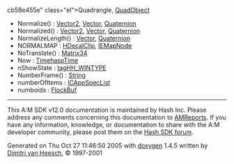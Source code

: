 cb58e455e" class="el">Quadrangle</a>, <a href="classQuadObject.md#d4db60536569ed9a39b2a82c7cba5024" class="el">QuadObject</a>
- Normalize() : <a href="classVector2.md#a1bfc4d0824ba8647f770a929c13e4d1" class="el">Vector2</a>, <a href="classVector.md#167b1c859984f40a2dd06fb90ffa02dd" class="el">Vector</a>, <a href="classQuaternion.md#a1bfc4d0824ba8647f770a929c13e4d1" class="el">Quaternion</a>
- Normalized() : <a href="classVector2.md#bd373bc3c3b4668a605503e54777902e" class="el">Vector2</a>, <a href="classVector.md#b987e0701be95f48760798954d5c2554" class="el">Vector</a>, <a href="classQuaternion.md#bd373bc3c3b4668a605503e54777902e" class="el">Quaternion</a>
- NormalizeLength() : <a href="classVector.md#6a5aefd58b4881253e4e0563c2984e0f" class="el">Vector</a>, <a href="classQuaternion.md#6a5aefd58b4881253e4e0563c2984e0f" class="el">Quaternion</a>
- NORMALMAP : <a href="classHDecalClip.md#dca29a1140aadadfd92b34a02fa516ef3bc7c53890f15cfc66994f0ac00de9b9" class="el">HDecalClip</a>, <a href="classIEMapNode.md#dca29a1140aadadfd92b34a02fa516ef3bc7c53890f15cfc66994f0ac00de9b9" class="el">IEMapNode</a>
- NoTranslate() : <a href="classMatrix34.md#2b1748712a605cdea8efd63a19fcc239" class="el">Matrix34</a>
- Now : <a href="classTimehaspTime.md#68986ab776eb5d6b5a809a1c005a73001e1cc9bdeb2f29f5480106aec7e9bc48" class="el">TimehaspTime</a>
- nShowState : <a href="structtagHH__WINTYPE.md#75ef4229b8829c86934bda868621dcb2" class="el">tagHH_WINTYPE</a>
- NumberFrame() : <a href="classString.md#c00ce29296db6afbaf30901df72dcbf8" class="el">String</a>
- numberOfItems : <a href="structICAppSpecList.md#b6f00eb3840e5fe529370f92449b8a8f" class="el">ICAppSpecList</a>
- numboids : <a href="classFlockBuf.md#6ec30e7ab15fd6c269d2deed8a18b280" class="el">FlockBuf</a>

------------------------------------------------------------------------

<span class="small">This A:M SDK v12.0 documentation is maintained by Hash Inc. Please address any comments concerning this documentation to [AMReports](http://www.hash.com/reports). If you have any information, knowledge, or documentation to share with the A:M developer community, please post them on the [Hash SDK forum](http://www.hash.com/forums/index.php?showforum=11).</span>

Generated on Thu Oct 27 11:46:50 2005 with [<span class="image placeholder" original-image-src="doxygen.png" original-image-title="" height="45" width="100" align="middle" border="0">doxygen</span>](http://www.doxygen.org/index.html) 1.4.5 written by [Dimitri van Heesch](mailto:dimitri@stack.nl), © 1997-2001

